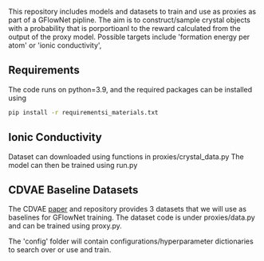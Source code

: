 This repository includes models and datasets to train and use as proxies as part of a GFlowNet pipline. The aim is to construct/sample crystal objects with a probability that is porportioanl to the reward calculated from the output of the proxy model. Possible targets include 'formation energy per atom' or 'ionic conductivity',

## Requirements

The code runs on python=3.9, and the required packages can be installed using

```bash
pip install -r requirementsi_materials.txt
```

## Ionic Conductivity

Dataset can downloaded using functions in proxies/crystal\_data.py
The model can then be trained using run.py

## CDVAE Baseline Datasets

The CDVAE [paper](https://arxiv.org/abs/2110.06197) and repository provides 3 datasets that we will use as baselines for GFlowNet training. The dataset code is under proxies/data.py and can be trained using proxy.py.

The 'config' folder will contain configurations/hyperparameter dictionaries to search over or use and train.
